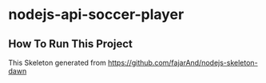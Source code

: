 # nodejs-api-soccer-player
How To Run This Project
---

This Skeleton generated from https://github.com/fajarAnd/nodejs-skeleton-dawn
 
